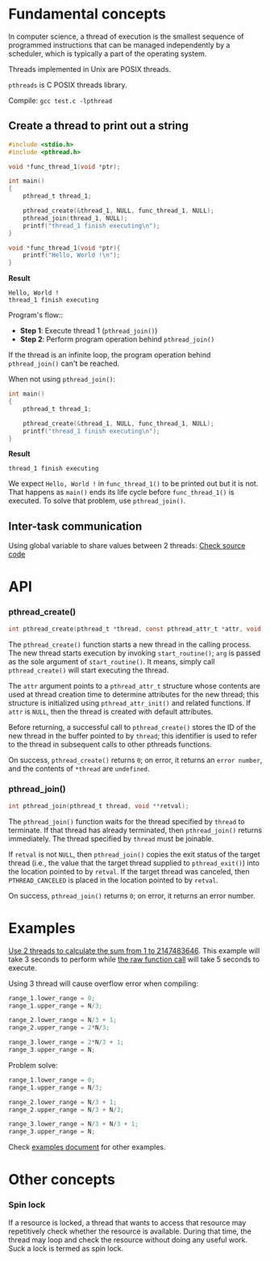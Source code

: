 # Fundamental concepts

In computer science, a thread of execution is the smallest sequence of programmed instructions that can be managed independently by a scheduler, which is typically a part of the operating system.

Threads implemented in Unix are POSIX threads.

``pthreads`` is C POSIX threads library.

Compile: ``gcc test.c -lpthread``

## Create a thread to print out a string

```c
#include <stdio.h>
#include <pthread.h>

void *func_thread_1(void *ptr);

int main()
{  
	pthread_t thread_1;

	pthread_create(&thread_1, NULL, func_thread_1, NULL);
	pthread_join(thread_1, NULL);
	printf("thread_1 finish executing\n");
}

void *func_thread_1(void *ptr){
	printf("Hello, World !\n");
}
```

**Result**

```
Hello, World !
thread_1 finish executing
```

Program's flow::

* **Step 1**: Execute thread 1 (``pthread_join()``)
* **Step 2**: Perform program operation behind ``pthread_join()``

If the thread is an infinite loop, the program operation behind ``pthread_join()`` can't be reached.

When not using ``pthread_join()``:

```c
int main()
{  
	pthread_t thread_1;

	pthread_create(&thread_1, NULL, func_thread_1, NULL);
	printf("thread_1 finish executing\n");
}
```

**Result**

```
thread_1 finish executing
```

We expect ``Hello, World !`` in ``func_thread_1()`` to be printed out but it is not. That happens as ``main()`` ends its life cycle before ``func_thread_1()`` is executed. To solve that problem, use ``pthread_join()``.

## Inter-task communication

Using global variable to share values between 2 threads: [Check source code](https://github.com/TranPhucVinh/C/blob/master/Physical%20layer/Thread/Examples.md#using-global-variable-to-share-values-between-2-threads)

# API

### pthread_create()

```c
int pthread_create(pthread_t *thread, const pthread_attr_t *attr, void *(*start_routine) (void *), void *arg);
```

The ``pthread_create()`` function starts a new thread in the calling process. The new thread starts execution by invoking ``start_routine()``; ``arg`` is passed as the sole argument of ``start_routine()``. It means, simply call ``pthread_create()`` will start executing the thread.

The ``attr`` argument points to a ``pthread_attr_t`` structure whose contents are used at thread creation time to determine attributes for the new thread; this structure is initialized using ``pthread_attr_init()`` and related functions. If ``attr`` is ``NULL``, then the thread is created with default attributes.

Before returning, a successful call to ``pthread_create()`` stores the ID of the new thread in the buffer pointed to by ``thread``; this identifier is used to refer to the thread in subsequent calls to other pthreads functions.

On success, ``pthread_create()`` returns ``0``; on error, it returns an ``error number``, and the contents of ``*thread`` are ``undefined``.

### pthread_join()

```c
int pthread_join(pthread_t thread, void **retval);
```

The ``pthread_join()`` function waits for the thread specified by ``thread`` to terminate. If that thread has already terminated, then ``pthread_join()`` returns immediately. The thread specified by ``thread`` must be joinable.

If ``retval`` is not ``NULL``, then ``pthread_join()`` copies the exit status  of the target thread (i.e., the value that the target thread supplied to ``pthread_exit()``) into the location pointed to by ``retval``.  If the target thread was canceled, then ``PTHREAD_CANCELED`` is placed in the location pointed to by ``retval``.

On success, ``pthread_join()`` returns ``0``; on error, it returns an error number.

# Examples

[Use 2 threads to calculate the sum from 1 to 2147483646](https://github.com/TranPhucVinh/C/blob/master/Physical%20layer/Thread/sum_from_1_to_n.c). This example will take 3 seconds to perform while [the raw function call](https://github.com/TranPhucVinh/C/blob/master/Introduction/Examples/sum_from_1_to_n.c) will take 5 seconds to execute.

Using 3 thread will cause overflow error when compiling:

```c
range_1.lower_range = 0;
range_1.upper_range = N/3;

range_2.lower_range = N/3 + 1;
range_2.upper_range = 2*N/3;

range_3.lower_range = 2*N/3 + 1;
range_3.upper_range = N;
```

Problem solve: 

```c
range_1.lower_range = 0;
range_1.upper_range = N/3;

range_2.lower_range = N/3 + 1;
range_2.upper_range = N/3 + N/3;

range_3.lower_range = N/3 + N/3 + 1;
range_3.upper_range = N;
```

Check [examples document](Examples.md) for other examples.

# Other concepts

### Spin lock

If a resource is locked, a thread that wants to access that resource may repetitively check whether the resource is available. During that time, the thread may loop and check the resource without doing any useful work. Suck a lock is termed as spin lock.
